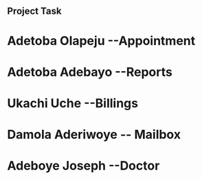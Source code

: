 ## Project Task

# Adetoba Olapeju --Appointment
# Adetoba Adebayo --Reports
# Ukachi Uche --Billings
# Damola Aderiwoye -- Mailbox
# Adeboye Joseph --Doctor